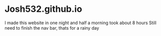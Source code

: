 # Josh532.github.io

I made this website in one night and half a morning took about 8 hours
Still need to finish the nav bar, thats for a rainy day
